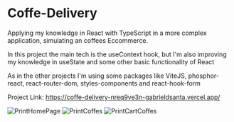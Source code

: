 # Coffe-Delivery
Applying my knowledge in React with TypeScript in a more complex application, simulating an coffees Eccommerce.

In this project the main tech is the useContext hook, but I'm also improving my knowledge in useState and some other basic functionality of React

As in the other projects I'm using some packages like ViteJS, phosphor-react, react-router-dom, styles-components and react-hook-form

Project Link: https://coffe-delivery-nreq9ve3n-gabrieldsanta.vercel.app/

![PrintHomePage](https://user-images.githubusercontent.com/74938890/205099639-8dab1e74-2a30-4efc-8115-27d3909648ae.jpeg)
![PrintCoffes](https://user-images.githubusercontent.com/74938890/205099820-7a079b3f-d3c9-4d1d-accc-76a260cf32a8.jpeg)
![PrintCartCoffes](https://user-images.githubusercontent.com/74938890/205099911-0dcc1b65-0a4d-40ea-a7ad-617e15ba781e.jpeg)
